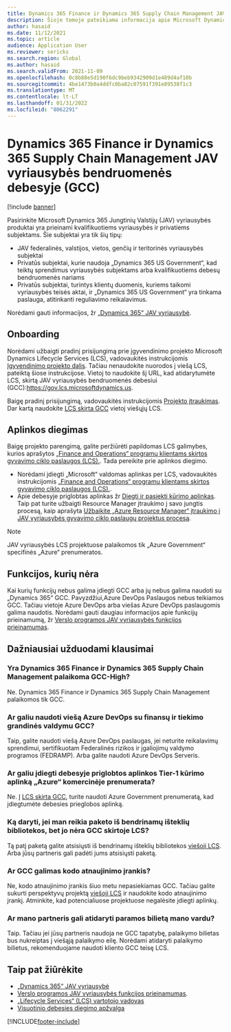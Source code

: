 ```yaml
---
title: Dynamics 365 Finance ir Dynamics 365 Supply Chain Management JAV vyriausybės bendruomenės debesyje (GCC)
description: Šioje temoje pateikiama informacija apie Microsoft Dynamics 365 JAV vyriausybės produktai, prieinami kvalifikuotoms vyriausybės ir privatiems subjektams.
author: hasaid
ms.date: 11/12/2021
ms.topic: article
audience: Application User
ms.reviewer: sericks
ms.search.region: Global
ms.author: hasaid
ms.search.validFrom: 2021-11-09
ms.openlocfilehash: 0c8b88e5d190f6dc9beb9342909d1e489d4af10b
ms.sourcegitcommit: 4be1473b0a4ddfc0ba82c07591f391e89538f1c3
ms.translationtype: MT
ms.contentlocale: lt-LT
ms.lasthandoff: 01/31/2022
ms.locfileid: "8062291"
---
```

# <a name="dynamics-365-finance-and-dynamics-365-supply-chain-management-in-us-government-community-cloud-gcc"></a>Dynamics 365 Finance ir Dynamics 365 Supply Chain Management JAV vyriausybės bendruomenės debesyje (GCC)

[!include [banner](../includes/banner.md)]



Pasirinkite Microsoft Dynamics 365 Jungtinių Valstijų (JAV) vyriausybės produktai yra prieinami kvalifikuotiems vyriausybės ir privatiems subjektams. Šie subjektai yra tik šių tipų:

- JAV federalinės, valstijos, vietos, genčių ir teritorinės vyriausybės subjektai
- Privatūs subjektai, kurie naudoja „Dynamics 365 US Government“, kad teiktų sprendimus vyriausybės subjektams arba kvalifikuotiems debesų bendruomenės nariams
- Privatūs subjektai, turintys klientų duomenis, kuriems taikomi vyriausybės teisės aktai, ir „Dynamics 365 US Government“ yra tinkama paslauga, atitinkanti reguliavimo reikalavimus.

Norėdami gauti informacijos, žr [„Dynamics 365“ JAV vyriausybė](/power-platform/admin/microsoft-dynamics-365-government).

## <a name="onboarding"></a>Onboarding

Norėdami užbaigti pradinį prisijungimą prie įgyvendinimo projekto Microsoft Dynamics Lifecycle Services (LCS), vadovaukitės instrukcijomis [Įgyvendinimo projekto dalis](../../../fin-ops-core/fin-ops/imp-lifecycle/onboard.md). Tačiau nenaudokite nuorodos į viešą LCS, pateiktą šiose instrukcijose. Vietoj to naudokite šį URL, kad atidarytumėte LCS, skirtą JAV vyriausybės bendruomenės debesiui (GCC):<https://gov.lcs.microsoftdynamics.us>.

Baigę pradinį prisijungimą, vadovaukitės instrukcijomis [Projekto įtraukimas](../lifecycle-services/project-onboarding.md). Dar kartą naudokite [LCS skirta GCC](https://gov.lcs.microsoftdynamics.us) vietoj viešųjų LCS.

## <a name="environment-deployment"></a>Aplinkos diegimas

Baigę projekto parengimą, galite peržiūrėti papildomas LCS galimybes, kurios aprašytos [„Finance and Operations“ programų klientams skirtos gyvavimo ciklo paslaugos (LCS).](../../../fin-ops-core/dev-itpro/lifecycle-services/lcs-works-lcs.md). Tada pereikite prie aplinkos diegimo.

- Norėdami įdiegti „Microsoft“ valdomas aplinkas per LCS, vadovaukitės instrukcijomis [„Finance and Operations“ programų klientams skirtos gyvavimo ciklo paslaugos (LCS).](../../../fin-ops-core/dev-itpro/lifecycle-services/lcs-works-lcs.md#new-deployment-experience).
- Apie debesyje priglobtas aplinkas žr [Diegti ir pasiekti kūrimo aplinkas](../../../fin-ops-core/dev-itpro/dev-tools/access-instances.md). Taip pat turite užbaigti Resource Manager įtraukimo į savo jungtis procesą, kaip aprašyta [Užbaikite „Azure Resource Manager“ įtraukimo į JAV vyriausybės gyvavimo ciklo paslaugų projektus procesą](arm-onbarding-us-goverment.md).

> [!NOTE]
> JAV vyriausybės LCS projektuose palaikomos tik „Azure Government“ specifinės „Azure“ prenumeratos.

## <a name="features-that-arent-available"></a>Funkcijos, kurių nėra

Kai kurių funkcijų nebus galima įdiegti GCC arba jų nebus galima naudoti su „Dynamics 365“ GCC. Pavyzdžiui,Azure DevOps Paslaugos nebus teikiamos GCC. Tačiau vietoje Azure DevOps arba viešas Azure DevOps paslaugomis galima naudotis. Norėdami gauti daugiau informacijos apie funkcijų prieinamumą, žr [Verslo programos JAV vyriausybės funkcijos prieinamumas](https://aka.ms/BAPFunctionalParity).

## <a name="frequently-asked-questions"></a>Dažniausiai užduodami klausimai

### <a name="are-dynamics-365-finance-and-dynamics-365-supply-chain-management-supported-in-gcc-high"></a>Yra Dynamics 365 Finance ir Dynamics 365 Supply Chain Management palaikoma GCC-High?

Ne. Dynamics 365 Finance ir Dynamics 365 Supply Chain Management palaikomos tik GCC.

### <a name="can-i-use-public-azure-devops-with-finance-and-supply-chain-management-in-gcc"></a>Ar galiu naudoti viešą Azure DevOps su finansų ir tiekimo grandinės valdymu GCC?

Taip, galite naudoti viešą Azure DevOps paslaugas, jei neturite reikalavimų sprendimui, sertifikuotam Federalinės rizikos ir įgaliojimų valdymo programos (FEDRAMP). Arba galite naudoti Azure DevOps Serveris.

### <a name="can-i-deploy-a-cloud-hosted-environment-tier-1-development-environment-on-an-azure-commercial-subscription"></a>Ar galiu įdiegti debesyje priglobtos aplinkos Tier-1 kūrimo aplinką „Azure“ komercinėje prenumerata?

Ne. Į [LCS skirta GCC](https://gov.lcs.microsoftdynamics.us), turite naudoti Azure Government prenumeratą, kad įdiegtumėte debesies prieglobos aplinką.

### <a name="what-can-i-do-if-i-need-a-package-from-the-shared-asset-library-but-it-isnt-available-in-lcs-for-gcc"></a>Ką daryti, jei man reikia paketo iš bendrinamų išteklių bibliotekos, bet jo nėra GCC skirtoje LCS?

Tą patį paketą galite atsisiųsti iš bendrinamų išteklių bibliotekos [viešoji LCS](https://lcs.dynamics.com). Arba jūsų partneris gali padėti jums atsisiųsti paketą.

### <a name="is-the-code-upgrade-tool-available-in-gcc"></a>Ar GCC galimas kodo atnaujinimo įrankis?

Ne, kodo atnaujinimo įrankis šiuo metu nepasiekiamas GCC. Tačiau galite sukurti perspektyvų projektą [viešoji LCS](https://lcs.dynamics.com) ir naudokite kodo atnaujinimo įrankį. Atminkite, kad potencialiuose projektuose negalėsite įdiegti aplinkų.

### <a name="can-my-partner-open-a-support-ticket-on-my-behalf"></a>Ar mano partneris gali atidaryti paramos bilietą mano vardu?

Taip. Tačiau jei jūsų partneris naudoja ne GCC tapatybę, palaikymo bilietas bus nukreiptas į viešąją palaikymo eilę. Norėdami atidaryti palaikymo bilietus, rekomenduojame naudoti kliento GCC teisę LCS.

## <a name="see-also"></a>Taip pat žiūrėkite

- [„Dynamics 365“ JAV vyriausybė](/power-platform/admin/microsoft-dynamics-365-government)
- [Verslo programos JAV vyriausybės funkcijos prieinamumas](https://aka.ms/BAPFunctionalParity).
- [„Lifecycle Services“ (LCS) vartotojo vadovas](../../../fin-ops-core/dev-itpro/lifecycle-services/lcs-user-guide.md)
- [Visuotinio debesies diegimo apžvalga](../../../fin-ops-core/dev-itpro/deployment/cloud-deployment-overview.md)

[!INCLUDE[footer-include](../../../includes/footer-banner.md)]
